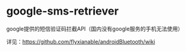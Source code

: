 # google-sms-retriever
google提供的短信验证码拦截API（国内没有google服务的手机无法使用）

详见：https://github.com/flyxianable/androidBluetooth/wiki